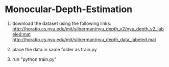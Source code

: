 # Monocular-Depth-Estimation

1. download the dataset using the following links:
http://horatio.cs.nyu.edu/mit/silberman/nyu_depth_v2/nyu_depth_v2_labeled.mat
http://horatio.cs.nyu.edu/mit/silberman/nyu_depth_data_labeled.mat

2. place the data in same folder as train.py

3. run "python train.py"

